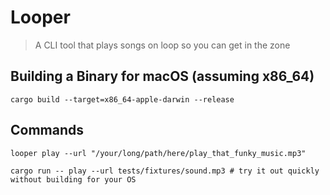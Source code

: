 # Looper

> A CLI tool that plays songs on loop so you can get in the zone

## Building a Binary for macOS (assuming x86_64)

```shell
cargo build --target=x86_64-apple-darwin --release
```

## Commands


```shell
looper play --url "/your/long/path/here/play_that_funky_music.mp3"
```

```shell
cargo run -- play --url tests/fixtures/sound.mp3 # try it out quickly without building for your OS
```
